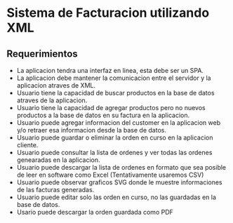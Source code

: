 # Sistema de Facturacion utilizando XML

## Requerimientos

- La aplicacion tendra una interfaz en linea, esta debe ser un SPA.
- La aplicacion debe mantener la comunicacion entre el servidor y la aplicacion atraves de XML.
- Usuario tiene la capacidad de buscar productos en la base de datos atraves de la aplicacion.
- Usuario tiene la capacidad de agregar productos pero no nuevos productos a la base de datos en su factura en la aplicacion.
- Usuario puede agregar informacion del customer en la aplicacion web y/o retraer esa informacion desde la base de datos.
- Usuario puede guardar o eliminar la orden en curso en la aplicacion cliente.
- Usuario puede consultar la lista de ordenes y ver todas las ordenes genearadas en la aplicacion.
- Usuario puede descargar la lista de ordenes en formato que sea posible de leer en software como Excel (Tentativamente usaremos CSV)
- Usuario puede observar graficos SVG donde le muestre informaciones de las facturas generadas.
- Usuario puede editar solo las orden en curso, no las guardadas en la base de datos.
- Usario puede descargar la orden guardada como PDF
